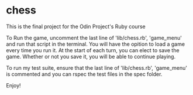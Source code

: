 # chess
This is the final project for the Odin Project's Ruby course

To Run the game, uncomment the last line of 'lib/chess.rb', 'game_menu'
and run that script in the terminal. You will have the opition to load 
a game every time you run it. At the start of each turn, you can elect
to save the game. Whether or not you save it, you will be able to
continue playing.

To run my test suite, ensure that the last line of 'lib/chess.rb', 
'game_menu' is commented and you can rspec the test files in the
spec folder.

Enjoy!